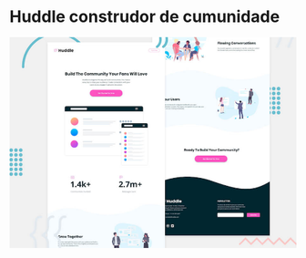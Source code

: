 
# Huddle construdor de cumunidade 

![Design preview for the Intro section with dropdown navigation coding challenge](/images/desktop-preview.jpg)


